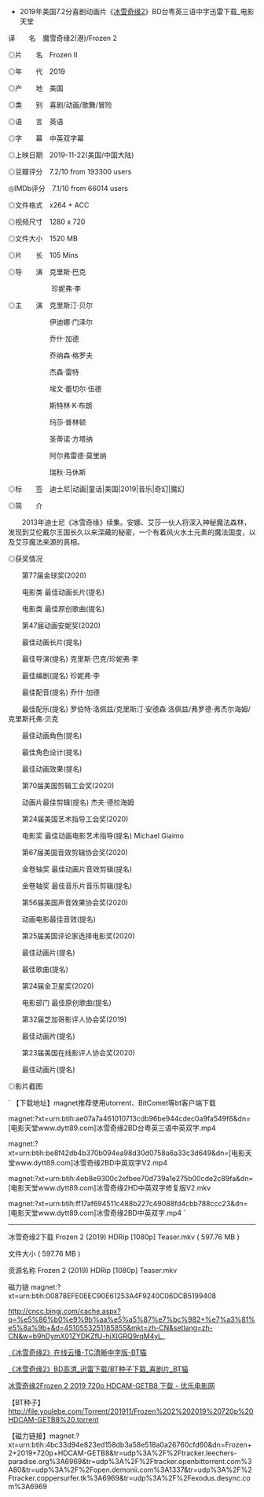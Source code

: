 - 2019年美国7.2分喜剧动画片《[冰雪奇缘2](https://www.dy2018.com/i/101709.html)》BD台粤英三语中字迅雷下载_电影天堂


译　　名　魔雪奇缘2(港)/Frozen 2

◎片　　名　Frozen II

◎年　　代　2019

◎产　　地　美国

◎类　　别　喜剧/动画/歌舞/冒险

◎语　　言　英语

◎字　　幕　中英双字幕

◎上映日期　2019-11-22(美国/中国大陆)

◎豆瓣评分　7.2/10 from 193300 users

◎IMDb评分　7.1/10 from 66014 users

◎文件格式　x264 + ACC

◎视频尺寸　1280 x 720

◎文件大小　1520 MB

◎片　　长　105 Mins

◎导　　演　克里斯·巴克

　　　　　　 珍妮弗·李
      
◎主　　演　克里斯汀·贝尔

　　　　　　伊迪娜·门泽尔
      
　　　　　　乔什·加德
      
　　　　　　乔纳森·格罗夫
      
　　　　　　杰森·雷特
      
　　　　　　埃文·蕾切尔·伍德
      
　　　　　　斯特林·K·布朗
      
　　　　　　玛莎·普林顿
      
　　　　　　圣蒂诺·方塔纳
      
　　　　　　阿尔弗雷德·莫里纳
      
　　　　　　瑞秋·马休斯
      
◎标　　签　迪士尼|动画|童话|美国|2019|音乐|奇幻|魔幻

◎简　　介

　　2013年迪士尼《冰雪奇缘》续集。安娜、艾莎一伙人将深入神秘魔法森林，发现到艾伦戴尔王国长久以来深藏的秘密，一个有着风火水土元素的魔法国度，以及艾莎魔法来源的真相。
  
◎获奖情况

　　第77届金球奖(2020)
  
　　电影类 最佳动画长片(提名)
  
　　电影类 最佳原创歌曲(提名)
  
　　第47届动画安妮奖(2020)
  
　　最佳动画长片(提名)
  
　　最佳导演(提名) 克里斯·巴克/珍妮弗·李
  
　　最佳编剧(提名) 珍妮弗·李
  
　　最佳配音(提名) 乔什·加德
  
　　最佳配乐(提名) 罗伯特·洛佩兹/克里斯汀·安德森·洛佩兹/弗罗德·弗杰尔海姆/克里斯托弗·贝克
  
　　最佳动画角色(提名)
  
　　最佳角色设计(提名)
  
　　最佳动画效果(提名)
  
　　第70届美国剪辑工会奖(2020)
  
　　动画片最佳剪辑(提名) 杰夫·德拉海姆
  
　　第24届美国艺术指导工会奖(2020)
  
　　电影奖 最佳动画电影艺术指导(提名) Michael Giaimo
  
　　第67届美国音效剪辑协会奖(2020)
  
　　金卷轴奖 最佳动画片音效剪辑(提名)
  
　　金卷轴奖 最佳音乐片音乐剪辑(提名)
  
　　第56届美国声音效果协会奖(2020)
  
　　动画电影最佳音效(提名)
  
　　第25届美国评论家选择电影奖(2020)
  
　　最佳动画片(提名)
  
　　最佳歌曲(提名)
  
　　第24届金卫星奖(2020)
  
　　电影部门 最佳原创歌曲(提名)
  
　　第32届芝加哥影评人协会奖(2019)
  
　　最佳动画片(提名)
  
　　第23届美国在线影评人协会奖(2020)
  
　　最佳动画片(提名)
  
◎影片截图


`
【下载地址】magnet推荐使用utorrent、BitComet等bt客户端下载

magnet:?xt=urn:btih:ae07a7a461010713cdb96be944cdec0a9fa549f6&dn=[电影天堂www.dytt89.com]冰雪奇缘2BD台粤英三语中英双字.mp4
 

magnet:?xt=urn:btih:be8f42db4b370b094ea98d30d0758a6a33c3d649&dn=[电影天堂www.dytt89.com]冰雪奇缘2BD中英双字V2.mp4
 

magnet:?xt=urn:btih:4eb8e9300c2efbee70d739a1e275b00cde2c89fa&dn=[电影天堂www.dytt89.com]冰雪奇缘2HD中英双字修复版V2.mkv
 

magnet:?xt=urn:btih:ff17af694511c488b227c49088fd4cbb788ccc23&dn=[电影天堂www.dytt89.com]冰雪奇缘2BD中英双字.mp4
`

--------------------------------------------------------------------------------------------


冰雪奇缘2下载 Frozen 2 (2019) HDRip [1080p] Teaser.mkv ( 597.76 MB )

文件大小  ( 597.76 MB )

资源名称  Frozen 2 (2019) HDRip [1080p] Teaser.mkv

磁力链 magnet:?xt=urn:btih:00878EFE0EEC90E61253A4F9240C06DCB5199408

http://cncc.bingj.com/cache.aspx?q=%e5%86%b0%e9%9b%aa%e5%a5%87%e7%bc%982+%e7%a3%81%e5%8a%9b+&d=4510553251185855&mkt=zh-CN&setlang=zh-CN&w=b9hDymX01ZYDKZfU-hjXIGRQ9rqM4yL_

[《冰雪奇缘2》在线云播-TC清晰中字版-BT猫](https://www.btmao.cc/play/6433/zuidam3u8-1.html)

[《冰雪奇缘2》BD高清_迅雷下载/BT种子下载_喜剧片_BT猫](https://www.btmao.cc/v/6433.html)

[冰雪奇缘2Frozen 2 2019 720p HDCAM-GETB8 下载 - 优乐电影网](http://bt.youlebe.com/BingXueQiYuan2-xp7D6w.html)

【BT种子】 http://file.youlebe.com/Torrent/201911/Frozen%202%202019%20720p%20HDCAM-GETB8%20.torrent

【磁力链接】magnet:?xt=urn:btih:4bc33d94e823ed158db3a58e518a0a26760cfd60&dn=Frozen+2+2019+720p+HDCAM-GETB8&tr=udp%3A%2F%2Ftracker.leechers-paradise.org%3A6969&tr=udp%3A%2F%2Ftracker.openbittorrent.com%3A80&tr=udp%3A%2F%2Fopen.demonii.com%3A1337&tr=udp%3A%2F%2Ftracker.coppersurfer.tk%3A6969&tr=udp%3A%2F%2Fexodus.desync.com%3A6969
